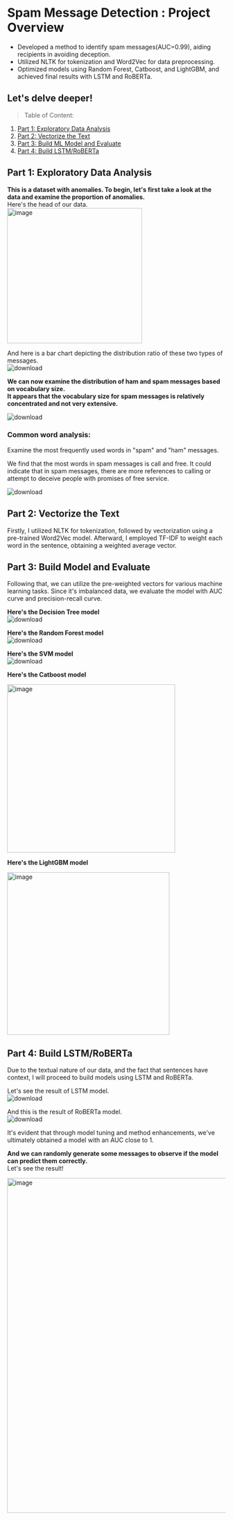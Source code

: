 # Spam Message Detection : Project Overview  
* Developed a method to identify spam messages(AUC=0.99), aiding recipients in avoiding deception.  
* Utilized NLTK for tokenization and Word2Vec for data preprocessing.  
* Optimized models using Random Forest, Catboost, and LightGBM, and achieved final results with LSTM and RoBERTa.  



## Let's delve deeper!

> Table of Content:
1. [Part 1: Exploratory Data Analysis](#part1)
2. [Part 2: Vectorize the Text](#part2)
3. [Part 3: Build ML Model and Evaluate](#part3)
4. [Part 4: Build LSTM/RoBERTa](#part4)

<a id='part1'></a>
## Part 1: Exploratory Data Analysis

**This is a dataset with anomalies. To begin, let's first take a look at the data and examine the proportion of anomalies.**  
Here's the head of our data.  
<img width="311" alt="image" src="https://github.com/Elvis-YAL/Spam-Message-Detection/assets/40426433/7d376c48-562f-44f5-80c2-6cb70e8faba9">

And here is a bar chart depicting the distribution ratio of these two types of messages.  
![download](https://github.com/Elvis-YAL/Spam-Message-Detection/assets/40426433/1bf5031e-dafc-4c40-b8e9-e952be7c7311)

**We can now examine the distribution of ham and spam messages based on vocabulary size.**   
**It appears that the vocabulary size for spam messages is relatively concentrated and not very extensive.**  

![download](https://github.com/Elvis-YAL/Spam-Message-Detection/assets/40426433/2f088e84-bf2d-43d4-a400-ac1562b90130)

### Common word analysis: 
Examine the most frequently used words in "spam" and "ham" messages.

We find that the most words in spam messages is call and free. It could indicate that in spam messages, there are more references to calling or attempt to deceive people with promises of free service.  

![download](https://github.com/Elvis-YAL/Spam-Message-Detection/assets/40426433/ade8e631-1dc0-479d-867d-f46b54bf51d1)

<a id='part2'></a>
## Part 2: Vectorize the Text
Firstly, I utilized NLTK for tokenization, followed by vectorization using a pre-trained Word2Vec model. Afterward, I employed TF-IDF to weight each word in the sentence, obtaining a weighted average vector.  

<a id='part3'></a>
## Part 3: Build Model and Evaluate
Following that, we can utilize the pre-weighted vectors for various machine learning tasks.
Since it's imbalanced data, we evaluate the model with AUC curve and precision-recall curve.

**Here's the Decision Tree model**  
![download](https://github.com/Elvis-YAL/Spam-Message-Detection/assets/40426433/91e31527-2d16-4563-bf99-8e75966cd2c7)

**Here's the Random Forest model**  
![download](https://github.com/Elvis-YAL/Spam-Message-Detection/assets/40426433/cbc39851-984e-47d8-8d37-278777c478db)

**Here's the SVM model**  
![download](https://github.com/Elvis-YAL/Spam-Message-Detection/assets/40426433/4e95a79f-b724-4d4b-bda3-4d063888e3b3)

**Here's the Catboost model** 


<img width="387" alt="image" src="https://github.com/Elvis-YAL/Spam-Message-Detection/assets/40426433/36987c06-6979-4409-b475-c235e8075471">

**Here's the LightGBM model** 


<img width="374" alt="image" src="https://github.com/Elvis-YAL/Spam-Message-Detection/assets/40426433/33e768a8-c485-451a-89ae-c374a84ae0e0">

<a id='part4'><a/>
## Part 4: Build LSTM/RoBERTa
Due to the textual nature of our data, and the fact that sentences have context, I will proceed to build models using LSTM and RoBERTa.   

Let's see the result of LSTM model.  
![download](https://github.com/Elvis-YAL/Spam-Message-Detection/assets/40426433/28a84e26-a907-4e28-961e-58f0959c46f2)

And this is the result of RoBERTa model.  
![download](https://github.com/Elvis-YAL/Spam-Message-Detection/assets/40426433/9064709b-24c9-4f31-95c5-440a4c10bc86)

It's evident that through model tuning and method enhancements, we've ultimately obtained a model with an AUC close to 1.  

**And we can randomly generate some messages to observe if the model can predict them correctly.**  
Let's see the result!  


<img width="770" alt="image" src="https://github.com/Elvis-YAL/Spam-Message-Detection/assets/40426433/d1744e3a-dab8-4559-89fa-1d73d3af7c60">
